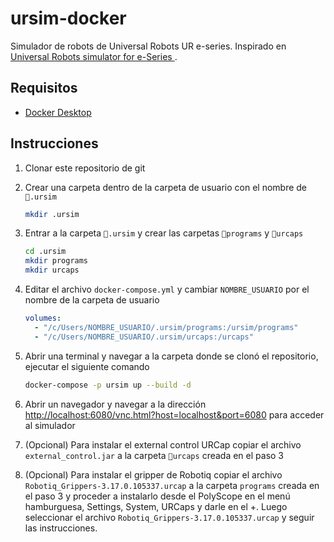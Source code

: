 # ursim-docker

Simulador de robots de Universal Robots UR e-series. Inspirado en [Universal Robots simulator for e-Series
](https://hub.docker.com/r/universalrobots/ursim_e-series).

## Requisitos

- [Docker Desktop](https://www.docker.com/products/docker-desktop)

## Instrucciones

1. Clonar este repositorio de git

2. Crear una carpeta dentro de la carpeta de usuario con el nombre de `📂.ursim`

   ```bash
   mkdir .ursim
   ```

3. Entrar a la carpeta `📂.ursim` y crear las carpetas `📂programs` y `📂urcaps`

   ```bash
   cd .ursim
   mkdir programs
   mkdir urcaps
   ```

4. Editar el archivo `docker-compose.yml` y cambiar `NOMBRE_USUARIO` por el nombre de la carpeta de usuario

   ```yaml
   volumes:
     - "/c/Users/NOMBRE_USUARIO/.ursim/programs:/ursim/programs"
     - "/c/Users/NOMBRE_USUARIO/.ursim/urcaps:/urcaps"
   ```

5. Abrir una terminal y navegar a la carpeta donde se clonó el repositorio, ejecutar el siguiente comando

   ```bash
   docker-compose -p ursim up --build -d
   ```

6. Abrir un navegador y navegar a la dirección [http://localhost:6080/vnc.html?host=localhost&port=6080](http://localhost:6080/vnc.html?host=localhost&port=6080) para acceder al simulador

7. (Opcional) Para instalar el external control URCap copiar el archivo `external_control.jar` a la carpeta `📂urcaps` creada en el paso 3

8. (Opcional) Para instalar el gripper de Robotiq copiar el archivo `Robotiq_Grippers-3.17.0.105337.urcap` a la carpeta `programs` creada en el paso 3 y proceder a instalarlo desde el PolyScope en el menú hamburguesa, Settings, System, URCaps y darle en el +. Luego seleccionar el archivo `Robotiq_Grippers-3.17.0.105337.urcap` y seguir las instrucciones.

